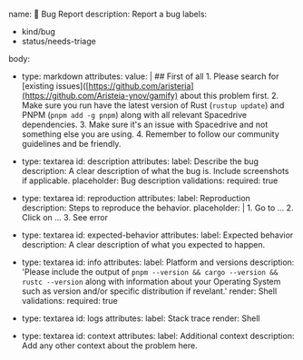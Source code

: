 name: 🐞 Bug Report
description: Report a bug
labels:
  - kind/bug
  - status/needs-triage

body:
  - type: markdown
    attributes:
      value: |
        ## First of all
        1. Please search for [existing issues]([https://github.com/aristeria](https://github.com/Aristeia-ynov/gamify) about this problem first.
        2. Make sure you run have the latest version of Rust (`rustup update`) and PNPM (`pnpm add -g pnpm`) along with all relevant Spacedrive dependencies.
        3. Make sure it's an issue with Spacedrive and not something else you are using.
        4. Remember to follow our community guidelines and be friendly.

  - type: textarea
    id: description
    attributes:
      label: Describe the bug
      description: A clear description of what the bug is. Include screenshots if applicable.
      placeholder: Bug description
    validations:
      required: true

  - type: textarea
    id: reproduction
    attributes:
      label: Reproduction
      description: Steps to reproduce the behavior.
      placeholder: |
        1. Go to ...
        2. Click on ...
        3. See error

  - type: textarea
    id: expected-behavior
    attributes:
      label: Expected behavior
      description: A clear description of what you expected to happen.

  - type: textarea
    id: info
    attributes:
      label: Platform and versions
      description: 'Please include the output of `pnpm --version && cargo --version && rustc --version` along with information about your Operating System such as version and/or specific distribution if revelant.'
      render: Shell
    validations:
      required: true

  - type: textarea
    id: logs
    attributes:
      label: Stack trace
      render: Shell

  - type: textarea
    id: context
    attributes:
      label: Additional context
      description: Add any other context about the problem here.
